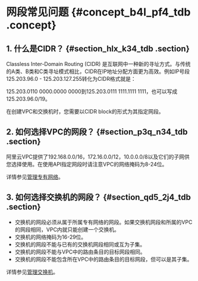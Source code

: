 # 网段常见问题 {#concept_b4l_pf4_tdb .concept}

## 1. 什么是CIDR？ {#section_hlx_k34_tdb .section}

Classless Inter-Domain Routing \(CIDR\) 是互联网中一种新的寻址方式。与传统的A类、B类和C类寻址模式相比，CIDR在IP地址分配方面更为高效。例如IP号段125.203.96.0 - 125.203.127.255转化为CIDR格式就是：

125.203.0110 0000.0000 0000到125.203.0111 1111.1111 1111，也可以写成125.203.96.0/19。

在创建VPC和交换机时，您需要以CIDR block的形式为其指定网段。

## 2. 如何选择VPC的网段？ {#section_p3q_n34_tdb .section}

阿里云VPC提供了192.168.0.0/16，172.16.0.0/12，10.0.0.0/8以及它们的子网供您选择使用。在使用API指定网段时请注意VPC的网络掩码为8-24位。

详情参见[管理专有网络](../cn.zh-CN/用户指南/管理专有网络.md#)。

## 3. 如何选择交换机的网段？ {#section_qd5_2j4_tdb .section}

-   交换机的网段必须从属于所属专有网络的网段。如果交换机网段和所属的VPC的网段相同，VPC内就只能创建一个交换机。
-   交换机的网络掩码为16-29位。
-   交换机的网段不能与已有的交换机网段相同或互为子集。
-   交换机的网段不能与VPC中的路由条目的目标网段相同。
-   交换机的网段不能包含所在VPC中的路由条目的目标网段，但可以是其子集。

详情参见[管理交换机](../cn.zh-CN/用户指南/管理交换机.md#)。

